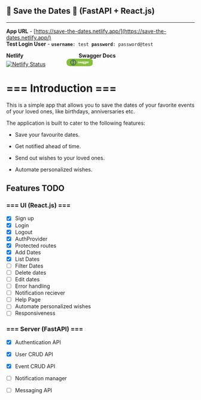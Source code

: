 ## 📅 Save the Dates 📅 (FastAPI + React.js)

---

**App URL** - [https://save-the-dates.netlify.app/](https://save-the-dates.netlify.app/)<br/>**Test Login User** - **`username`**`: test `**`password`**`: password@test`

**Netlify** &emsp;&emsp;&emsp;&emsp;&emsp;&emsp;&emsp;&emsp;&emsp;&emsp; **Swagger Docs**<br/>[![Netlify Status](https://api.netlify.com/api/v1/badges/8831cc0b-2d13-49ff-b940-eb26b5111473/deploy-status)](https://app.netlify.com/sites/save-the-dates/deploys)&emsp;&emsp;&emsp;&emsp;[![Swagger Docs](./ui/src/assets/images/swagger.png) ](https://9xo5x7.deta.dev/docs#/)

# === Introduction ===

This is a simple app that allows you to save the dates of your favorite events of your loved ones, like birthdays, anniversaries etc.

The application is built to cater to the following features:

- Save your favourite dates.

- Get notified ahead of time.

- Send out wishes to your loved ones.

- Automate personalized wishes.

## Features TODO

### === UI (React.js) === 
- [x] Sign up
- [x] Login
- [x] Logout
- [x] AuthProvider
- [x] Protected routes
- [x] Add Dates
- [x] List Dates
- [ ] Filter Dates
- [ ] Delete dates
- [ ] Edit dates
- [ ] Error handling
- [ ] Notification reciever
- [ ] Help Page
- [ ] Automate personalized wishes
- [ ] Responsiveness

### === Server (FastAPI) === 
- [x] Authentication API
- [x] User CRUD API
- [x] Event CRUD API
- [ ] Notification manager
- [ ] Messaging API

	